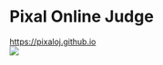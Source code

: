 # Pixal Online Judge
https://pixaloj.github.io   
![](https://img.shields.io/badge/版本-v1.0-red?style=flat-square)
